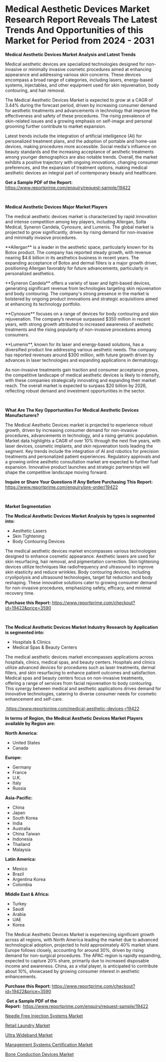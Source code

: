 <p><h1>Medical Aesthetic Devices Market Research Report Reveals The Latest Trends And Opportunities of this Market for Period from 2024 - 2031</h1></p><p><strong>Medical Aesthetic Devices Market Analysis and Latest Trends</strong></p>
<p><p>Medical aesthetic devices are specialized technologies designed for non-invasive or minimally invasive cosmetic procedures aimed at enhancing appearance and addressing various skin concerns. These devices encompass a broad range of categories, including lasers, energy-based systems, injectables, and other equipment used for skin rejuvenation, body contouring, and hair removal.</p><p>The Medical Aesthetic Devices Market is expected to grow at a CAGR of 3.44% during the forecast period, driven by increasing consumer demand for aesthetic treatments and advancements in technology that improve the effectiveness and safety of these procedures. The rising prevalence of skin-related issues and a growing emphasis on self-image and personal grooming further contribute to market expansion. </p><p>Latest trends include the integration of artificial intelligence (AI) for personalized treatment plans, and the adoption of portable and home-use devices, making procedures more accessible. Social media's influence on beauty standards and the increasing acceptance of aesthetic treatments among younger demographics are also notable trends. Overall, the market exhibits a positive trajectory with ongoing innovations, changing consumer preferences, and the expansion of treatment options, making medical aesthetic devices an integral part of contemporary beauty and healthcare.</p></p>
<p><strong>Get a Sample PDF of the Report:&nbsp;</strong> <a href="https://www.reportprime.com/enquiry/request-sample/19422?utm_campaign=3&utm_medium=2&utm_source=Github&utm_content=ia&utm_term=23112024&utm_id=medical-aesthetic-devices">https://www.reportprime.com/enquiry/request-sample/19422</a></p>
<p>&nbsp;</p>
<p><strong>Medical Aesthetic Devices Major Market Players</strong></p>
<p><p>The medical aesthetic devices market is characterized by rapid innovation and intense competition among key players, including Allergan, Solta Medical, Syneron Candela, Cynosure, and Lumenis. The global market is projected to grow significantly, driven by rising demand for non-invasive and minimally invasive procedures.</p><p>**Allergan** is a leader in the aesthetic space, particularly known for its Botox product. The company has reported steady growth, with revenue nearing $4.6 billion in its aesthetics business in recent years. The expanding acceptance of Botox and dermal fillers is a major growth driver, positioning Allergan favorably for future advancements, particularly in personalized aesthetics.</p><p>**Syneron Candela** offers a variety of laser and light-based devices, generating significant revenue from technologies targeting skin rejuvenation and body contouring. The company's strong presence in the market is bolstered by ongoing product innovations and strategic acquisitions aimed at enhancing its technology portfolio.</p><p>**Cynosure** focuses on a range of devices for body contouring and skin rejuvenation. The company’s revenue surpassed $350 million in recent years, with strong growth attributed to increased awareness of aesthetic treatments and the rising popularity of non-invasive procedures among consumers.</p><p>**Lumenis**, known for its laser and energy-based solutions, has a diversified product line addressing various aesthetic needs. The company has reported revenues around $300 million, with future growth driven by advances in laser technologies and expanding applications in dermatology.</p><p>As non-invasive treatments gain traction and consumer acceptance grows, the competitive landscape of medical aesthetic devices is likely to intensify, with these companies strategically innovating and expanding their market reach. The overall market is expected to surpass $20 billion by 2026, reflecting robust demand and investment opportunities in the sector.</p></p>
<p>&nbsp;</p>
<p><strong>What Are The Key Opportunities For Medical Aesthetic Devices Manufacturers?</strong></p>
<p><p>The Medical Aesthetic Devices market is projected to experience robust growth, driven by increasing consumer demand for non-invasive procedures, advancements in technology, and a rising geriatric population. Market data highlights a CAGR of over 10% through the next five years, with laser devices, cosmetic implants, and skin rejuvenation tools leading the segment. Key trends include the integration of AI and robotics for precision treatments and personalized patient experiences. Regulatory approvals and a growing online aesthetic consultation market are expected to further fuel expansion. Innovative product launches and strategic partnerships will shape the competitive landscape moving forward.</p></p>
<p><strong>Inquire or Share Your Questions If Any Before Purchasing This Report:</strong> <a href="https://www.reportprime.com/enquiry/pre-order/19422?utm_campaign=3&utm_medium=2&utm_source=Github&utm_content=ia&utm_term=23112024&utm_id=medical-aesthetic-devices">https://www.reportprime.com/enquiry/pre-order/19422</a></p>
<p>&nbsp;</p>
<p><strong>Market Segmentation</strong></p>
<p><strong>The Medical Aesthetic Devices Market Analysis by types is segmented into:</strong></p>
<p><ul><li>Aesthetic Lasers</li><li>Skin Tightening</li><li>Body Contouring Devices</li></ul></p>
<p><p>The medical aesthetic devices market encompasses various technologies designed to enhance cosmetic appearance. Aesthetic lasers are used for skin resurfacing, hair removal, and pigmentation correction. Skin tightening devices utilize techniques like radiofrequency and ultrasound to improve skin elasticity and reduce wrinkles. Body contouring devices, including cryolipolysis and ultrasound technologies, target fat reduction and body reshaping. These innovative solutions cater to growing consumer demand for non-invasive procedures, emphasizing safety, efficacy, and minimal recovery time.</p></p>
<p><strong>Purchase this Report:&nbsp;</strong><a href="https://www.reportprime.com/checkout?id=19422&price=3590&utm_campaign=3&utm_medium=2&utm_source=Github&utm_content=ia&utm_term=23112024&utm_id=medical-aesthetic-devices">https://www.reportprime.com/checkout?id=19422&price=3590</a></p>
<p>&nbsp;</p>
<p><strong>The Medical Aesthetic Devices Market Industry Research by Application is segmented into:</strong></p>
<p><ul><li>Hospitals & Clinics</li><li>Medical Spas & Beauty Centers</li></ul></p>
<p><p>The medical aesthetic devices market encompasses applications across hospitals, clinics, medical spas, and beauty centers. Hospitals and clinics utilize advanced devices for procedures such as laser treatments, dermal fillers, and skin resurfacing to enhance patient outcomes and satisfaction. Medical spas and beauty centers focus on non-invasive treatments, offering a range of services from facial rejuvenation to body contouring. This synergy between medical and aesthetic applications drives demand for innovative technologies, catering to diverse consumer needs for cosmetic enhancement and self-care.</p></p>
<p><a href="https://www.reportprime.com/medical-aesthetic-devices-r19422?utm_campaign=3&utm_medium=2&utm_source=Github&utm_content=ia&utm_term=23112024&utm_id=medical-aesthetic-devices">&nbsp;https://www.reportprime.com/medical-aesthetic-devices-r19422</a></p>
<p><strong>In terms of Region, the Medical Aesthetic Devices Market Players available by Region are:</strong></p>
<p>
    <p> <strong> North America: </strong>
        <ul>
            <li>United States</li>
            <li>Canada</li>
        </ul>
        </p> 
    <p> <strong> Europe: </strong>
        <ul>
            <li>Germany</li>
            <li>France</li>
            <li>U.K.</li>
            <li>Italy</li>
            <li>Russia</li>
        </ul>
        </p> 
    <p> <strong> Asia-Pacific: </strong>
        <ul>
            <li>China</li>
            <li>Japan</li>
            <li>South Korea</li>
            <li>India</li>
            <li>Australia</li>
            <li>China Taiwan</li>
            <li>Indonesia</li>
            <li>Thailand</li>
            <li>Malaysia</li>
        </ul>
        </p> 
    <p> <strong> Latin America: </strong>
        <ul>
            <li>Mexico</li>
            <li>Brazil</li>
            <li>Argentina Korea</li>
            <li>Colombia</li>
        </ul>
        </p> 
    <p> <strong> Middle East & Africa: </strong>
        <ul>
            <li>Turkey</li>
            <li>Saudi</li>
            <li>Arabia</li>
            <li>UAE</li>
            <li>Korea</li>
        </ul>
    </p>
    </p>
<p><p>The Medical Aesthetic Devices Market is experiencing significant growth across all regions, with North America leading the market due to advanced technological adoption, projected to hold approximately 40% market share. Europe follows closely, accounting for around 30%, driven by rising demand for non-surgical procedures. The APAC region is rapidly expanding, expected to capture 20% share, primarily due to increased disposable income and awareness. China, as a vital player, is anticipated to contribute about 10%, showcased by growing consumer interest in aesthetic enhancements.</p></p>
<p><strong>Purchase this Report: </strong><a href="https://www.reportprime.com/checkout?id=19422&price=3590&utm_campaign=3&utm_medium=2&utm_source=Github&utm_content=ia&utm_term=23112024&utm_id=medical-aesthetic-devices">https://www.reportprime.com/checkout?id=19422&price=3590</a></p>
<p>&nbsp;<strong>Get a Sample PDF of the Report:&nbsp;&nbsp;</strong><a href="https://www.reportprime.com/enquiry/request-sample/19422?utm_campaign=3&utm_medium=2&utm_source=Github&utm_content=ia&utm_term=23112024&utm_id=medical-aesthetic-devices">https://www.reportprime.com/enquiry/request-sample/19422</a></p>
<p><strong></strong></p>
<p><p><a href="https://www.linkedin.com/pulse/discovering-needle-free-injection-systemsmarkets-types-applications-smtse?utm_campaign=3&utm_medium=2&utm_source=Github&utm_content=ia&utm_term=23112024&utm_id=medical-aesthetic-devices">Needle Free Injection Systems Market</a></p><p><a href="https://issuu.com/reportprime-2/docs/retail-laundry-market-size-2030.ppt_6b1e4769fb270a?utm_campaign=3&utm_medium=2&utm_source=Github&utm_content=ia&utm_term=23112024&utm_id=medical-aesthetic-devices">Retail Laundry Market</a></p><p><a href="https://www.linkedin.com/pulse/ultra-wideband-market-trends-prediction-ofthe-cagr7from-ruole?utm_campaign=3&utm_medium=2&utm_source=Github&utm_content=ia&utm_term=23112024&utm_id=medical-aesthetic-devices">Ultra Wideband Market</a></p><p><a href="https://issuu.com/reportprime-2/docs/management-systems-certification-ma_b7062a8cba1d77?utm_campaign=3&utm_medium=2&utm_source=Github&utm_content=ia&utm_term=23112024&utm_id=medical-aesthetic-devices">Management Systems Certification Market</a></p><p><a href="https://github.com/sca704osol/Market-Research-Report-List-1/blob/main/bone-conduction-devices-market.md?utm_campaign=3&utm_medium=2&utm_source=Github&utm_content=ia&utm_term=23112024&utm_id=medical-aesthetic-devices">Bone Conduction Devices Market</a></p></p>